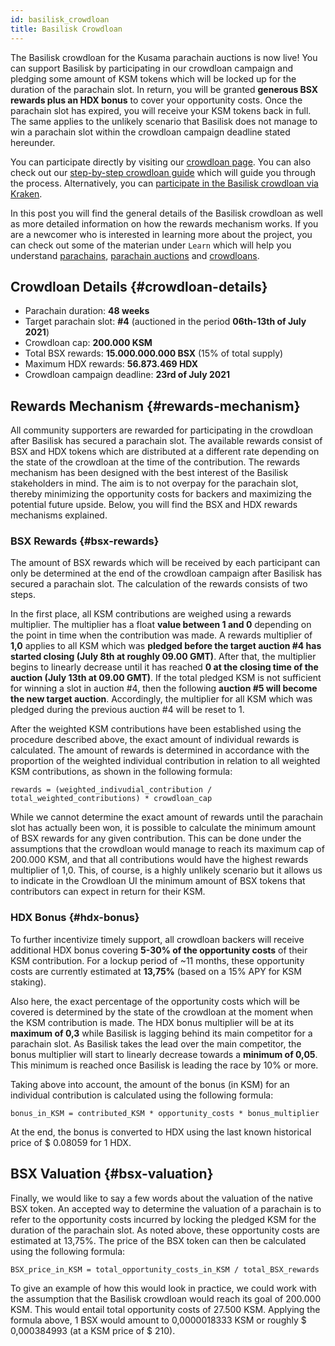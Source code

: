 ```yaml
---
id: basilisk_crowdloan
title: Basilisk Crowdloan
---
```


The Basilisk crowdloan for the Kusama parachain auctions is now live! You can support Basilisk by participating in our crowdloan campaign and pledging some amount of KSM tokens which will be locked up for the duration of the parachain slot. In return, you will be granted **generous BSX rewards plus an HDX bonus** to cover your opportunity costs. Once the parachain slot has expired, you will receive your KSM tokens back in full. The same applies to the unlikely scenario that Basilisk does not manage to win a parachain slot within the crowdloan campaign deadline stated hereunder.

You can participate directly by visiting our [crowdloan page](#link-to-ui). You can also check out our [step-by-step crowdloan guide](/crowdloan_guide) which will guide you through the process. Alternatively, you can [participate in the Basilisk crowdloan via Kraken](#link-to-kraken).

In this post you will find the general details of the Basilisk crowdloan as well as more detailed information on how the rewards mechanism works. If you are a newcomer who is interested in learning more about the project, you can check out some of the materian under `Learn` which will help you understand [parachains](/parachains), [parachain auctions](/parachain_auctions) and [crowdloans](/crowdloans).

## Crowdloan Details {#crowdloan-details}

* Parachain duration: **48 weeks**
* Target parachain slot: **#4** (auctioned in the period **06th-13th of July 2021**)
* Crowdloan cap: **200.000 KSM**
* Total BSX rewards: **15.000.000.000 BSX** (15% of total supply)
* Maximum HDX rewards: **56.873.469 HDX**
* Crowdloan campaign deadline: **23rd of July 2021**

## Rewards Mechanism {#rewards-mechanism}

All community supporters are rewarded for participating in the crowdloan after Basilisk has secured a parachain slot. The available rewards consist of BSX and HDX tokens which are distributed at a different rate depending on the state of the crowdloan at the time of the contribution. The rewards mechanism has been designed with the best interest of the Basilisk stakeholders in mind. The aim is to not overpay for the parachain slot, thereby minimizing the opportunity costs for backers and maximizing the potential future upside. Below, you will find the BSX and HDX rewards mechanisms explained.


### BSX Rewards {#bsx-rewards}
The amount of BSX rewards which will be received by each participant can only be determined at the end of the crowdloan campaign after Basilisk has secured a parachain slot. The calculation of the rewards consists of two steps.

In the first place, all KSM contributions are weighed using a rewards multiplier. The multiplier has a float **value between 1 and 0** depending on the point in time when the contribution was made. A rewards multiplier of **1,0** applies to all KSM which was **pledged before the target auction #4 has started closing (July 8th at roughly 09.00 GMT)**. After that, the multiplier begins to linearly decrease until it has reached **0 at the closing time of the auction (July 13th at 09.00 GMT)**. If the total pledged KSM is not sufficient for winning a slot in auction #4, then the following **auction #5 will become the new target auction**. Accordingly, the multiplier for all KSM which was pledged during the previous auction #4 will be reset to 1.

After the weighted KSM contributions have been established using the procedure described above, the exact amount of individual rewards is calculated. The amount of rewards is determined in accordance with the proportion of the weighted individual contribution in relation to all weighted KSM contributions, as shown in the following formula:

```
rewards = (weighted_indivudial_contribution / total_weighted_contributions) * crowdloan_cap
```

While we cannot determine the exact amount of rewards until the parachain slot has actually been won, it is possible to calculate the minimum amount of BSX rewards for any given contribution. This can be done under the assumptions that the crowdloan would manage to reach its maximum cap of 200.000 KSM, and that all contributions would have the highest rewards multiplier of 1,0. This, of course, is a highly unlikely scenario but it allows us to indicate in the Crowdloan UI the minimum amount of BSX tokens that contributors can expect in return for their KSM.

### HDX Bonus {#hdx-bonus}

To further incentivize timely support, all crowdloan backers will receive additional HDX bonus covering **5-30% of the opportunity costs** of their KSM contribution. For a lockup period of ~11 months, these opportunity costs are currently estimated at **13,75%** (based on a 15% APY for KSM staking).

Also here, the exact percentage of the opportunity costs which will be covered is determined by the state of the crowdloan at the moment when the KSM contribution is made. The HDX bonus multiplier will be at its **maximum of 0,3** while Basilisk is lagging behind its main competitor for a parachain slot. As Basilisk takes the lead over the main competitor, the bonus multiplier will start to linearly decrease towards a **minimum of 0,05**. This minimum is reached once Basilisk is leading the race by 10% or more.

Taking above into account, the amount of the bonus (in KSM) for an individual contribution is calculated using the following formula:

```
bonus_in_KSM = contributed_KSM * opportunity_costs * bonus_multiplier
```

At the end, the bonus is converted to HDX using the last known historical price of $ 0.08059 for 1 HDX. 


## BSX Valuation {#bsx-valuation}

Finally, we would like to say a few words about the valuation of the native BSX token. An accepted way to determine the valuation of a parachain is to refer to the opportunity costs incurred by locking the pledged KSM for the duration of the parachain slot. As noted above, these opportunity costs are estimated at 13,75%. The price of the BSX token can then be calculated using the following formula:

```
BSX_price_in_KSM = total_opportunity_costs_in_KSM / total_BSX_rewards
```

To give an example of how this would look in practice, we could work with the assumption that the Basilisk crowdloan would reach its goal of 200.000 KSM. This would entail total opportunity costs of 27.500 KSM. Applying the formula above, 1 BSX would amount to 0,0000018333 KSM or roughly $ 0,000384993 (at a KSM price of $ 210).
